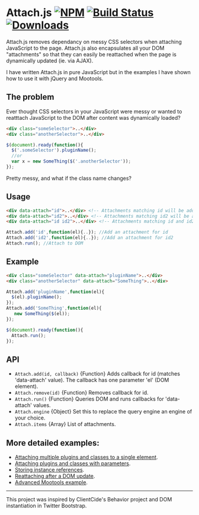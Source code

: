 # Attach.js [![NPM](https://nodei.co/npm/attach.js.png?mini=true)](https://nodei.co/npm/attach.js/) [![Build Status](https://travis-ci.org/nicbell/attach.js.png?branch=master)](https://travis-ci.org/nicbell/attach.js) [![Downloads](https://img.shields.io/npm/dt/attach.js.svg)](https://www.npmjs.com/package/attach.js)

Attach.js removes dependancy on messy CSS selectors when attaching JavaScript to the page. Attach.js also encapsulates all your DOM "attachments" so that they can easily be reattached when the page is dynamically updated (ie. via AJAX). 

I have written Attach.js in pure JavaScript but in the examples I have shown how to use it with jQuery and Mootools.

## The problem
Ever thought CSS selectors in your JavaScript were messy or wanted to reatttach JavaScript to the DOM after content was dynamically loaded?
```html
<div class="someSelector">..</div>
<div class="anotherSelector">..</div>
```
```javascript
$(document).ready(function(){
  $('.someSelector').pluginName();
  //or
  var x = new SomeThing($('.anotherSelector'));
});
```
Pretty messy, and what if the class name changes? 

## Usage
```html
<div data-attach="id">..</div> <!-- Attachments matching id will be added to this element -->
<div data-attach="id2">..</div> <!-- Attachments matching id2 will be added to this element -->
<div data-attach="id id2">..</div> <!-- Attachments matching id and id2 will be added to this element -->
```
```javascript
Attach.add('id',function(el){..}); //Add an attachment for id
Attach.add('id2',function(el){..}); //Add an attachment for id2
Attach.run(); //Attach to DOM
```

## Example
```html
<div class="someSelector" data-attach="pluginName">..</div>
<div class="anotherSelector" data-attach="SomeThing">..</div>
```
```javascript
Attach.add('pluginName',function(el){
  $(el).pluginName();
});
Attach.add('SomeThing',function(el){
   new SomeThing($(el));
});

$(document).ready(function(){
  Attach.run();
});
```

## API
- `Attach.add(id, callback)` {Function} Adds callback for id (matches 'data-attach' value). The callback has one parameter 'el' (DOM element).
- `Attach.remove(id)` {Function} Removes callback for id.
- `Attach.run()` {Function} Queries DOM and runs callbacks for 'data-attach' values.
- `Attach.engine` {Object} Set this to replace the query engine an engine of your choice.
- `Attach.items` {Array} List of attachments.

## More detailed examples:
* [Attaching multiple plugins and classes to a single element](https://github.com/nicbell/attach.js/wiki/Attaching-multiple-plugins-and-classes-to-a-single-element).
* [Attaching plugins and classes with parameters](https://github.com/nicbell/attach.js/wiki/Attaching-plugins-and-classes-with-parameters).
* [Storing instance references](https://github.com/nicbell/attach.js/wiki/Storing-instance-references).
* [Reattaching after a DOM update](https://github.com/nicbell/attach.js/wiki/Reattaching-after-a-DOM-update).
* [Advanced Mootools example](https://github.com/nicbell/attach.js/wiki/Advanced-Mootools-example).

---
This project was inspired by ClientCide's Behavior project and DOM instantiation in Twitter Bootstrap.
